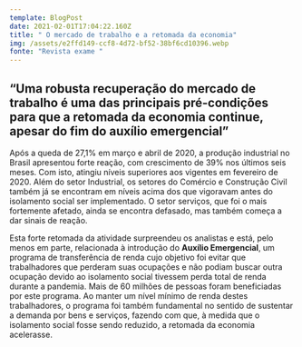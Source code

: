 ```yaml
---
template: BlogPost
date: 2021-02-01T17:04:22.160Z
title: " O mercado de trabalho e a retomada da economia"
img: /assets/e2ffd149-ccf8-4d72-bf52-38bf6cd10396.webp
fonte: "Revista exame "
---
```

## “Uma robusta recuperação do mercado de trabalho é uma das principais pré-condições para que a retomada da economia continue, apesar do fim do auxílio emergencial”

Após a queda de 27,1% em março e abril de 2020, a produção industrial no Brasil apresentou forte reação, com crescimento de 39% nos últimos seis meses. Com isto, atingiu níveis superiores aos vigentes em fevereiro de 2020. Além do setor Industrial, os setores do Comércio e Construção Civil também já se encontram em níveis acima dos que vigoravam antes do isolamento social ser implementado. O setor serviços, que foi o mais fortemente afetado, ainda se encontra defasado, mas também começa a dar sinais de reação.

Esta forte retomada da atividade surpreendeu os analistas e está, pelo menos em parte, relacionada à introdução do **Auxílio Emergencial**, um programa de transferência de renda cujo objetivo foi evitar que trabalhadores que perderam suas ocupações e não podiam buscar outra ocupação devido ao isolamento social tivessem perda total de renda durante a pandemia. Mais de 60 milhões de pessoas foram beneficiadas por este programa. Ao manter um nível mínimo de renda destes trabalhadores, o programa foi também fundamental no sentido de sustentar a demanda por bens e serviços, fazendo com que, à medida que o isolamento social fosse sendo reduzido, a retomada da economia acelerasse.